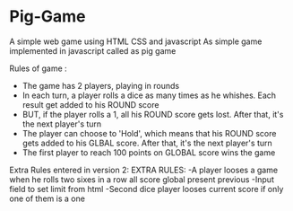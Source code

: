 # Pig-Game
A simple web game using HTML CSS and javascript 
As simple game implemented in javascript called as pig game 

Rules of game :
- The game has 2 players, playing in rounds
- In each turn, a player rolls a dice as many times as he whishes. Each result get added to his ROUND score
- BUT, if the player rolls a 1, all his ROUND score gets lost. After that, it's the next player's turn
- The player can choose to 'Hold', which means that his ROUND score gets added to his GLBAL score. After that, it's the next player's turn
- The first player to reach 100 points on GLOBAL score wins the game


Extra Rules entered in version 2:
EXTRA RULES:
-A player looses a game when he rolls two sixes in a row all score global present previous 
-Input field to set limit from html
-Second dice player looses current score if only one of them is a one 
